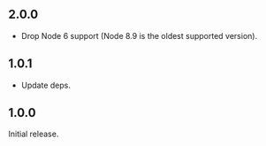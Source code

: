 ## 2.0.0

- Drop Node 6 support (Node 8.9 is the oldest supported version).

## 1.0.1

- Update deps.

## 1.0.0

Initial release.
